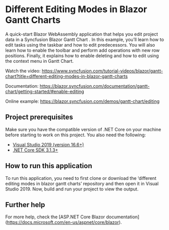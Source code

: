 # Different Editing Modes in Blazor Gantt Charts

A quick-start Blazor WebAssembly application that helps you edit project data in a Syncfusion Blazor Gantt Chart . In this example, you’ll learn how to edit tasks using the taskbar and how to edit predecessors. You will also learn how to enable the toolbar and perform add operations with new row positions. Finally, it explains how to enable deleting and how to edit using the context menu in Gantt Chart.

Watch the video: https://www.syncfusion.com/tutorial-videos/blazor/gantt-chart?title=different-editing-modes-in-blazor-gantt-charts

Documentation: https://blazor.syncfusion.com/documentation/gantt-chart/getting-started/#enable-editing

Online example: https://blazor.syncfusion.com/demos/gantt-chart/editing

## Project prerequisites
Make sure you have the compatible version of .NET Core on your machine before starting to work on this project. You also need the following:
* [Visual Studio 2019 (version 16.6+)]( https://visualstudio.microsoft.com/downloads)
* [.NET Core SDK 3.1.3+](https://dotnet.microsoft.com/download/dotnet-core/3.1)

## How to run this application
To run this application, you need to first clone or download the ‘different editing modes in blazor gantt charts’ repository and then open it in Visual Studio 2019. Now, build and run your project to view the output.

## Further help
For more help, check the [ASP.NET Core Blazor documentation] (https://docs.microsoft.com/en-us/aspnet/core/blazor).
